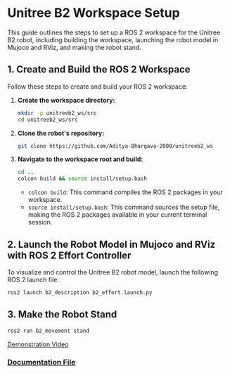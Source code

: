 # Unitree B2 Workspace Setup

This guide outlines the steps to set up a ROS 2 workspace for the Unitree B2 robot, including building the workspace, launching the robot model in Mujoco and RViz, and making the robot stand.

## 1. Create and Build the ROS 2 Workspace

Follow these steps to create and build your ROS 2 workspace:

1.  **Create the workspace directory:**

    ```bash
    mkdir -p unitreeb2_ws/src
    cd unitreeb2_ws/src
    ```

2.  **Clone the robot's repository:**

    ```bash
    git clone https://github.com/Aditya-Bhargava-2000/unitreeb2_ws  
    ```



3.  **Navigate to the workspace root and build:**

    ```bash
    cd ..
    colcon build && source install/setup.bash
    ```

    * `colcon build`: This command compiles the ROS 2 packages in your workspace.
    * `source install/setup.bash`: This command sources the setup file, making the ROS 2 packages available in your current terminal session.

## 2. Launch the Robot Model in Mujoco and RViz with ROS 2 Effort Controller

To visualize and control the Unitree B2 robot model, launch the following ROS 2 launch file:

```bash
ros2 launch b2_description b2_effort.launch.py
 ```

## 3. Make the Robot Stand
```bash
ros2 run b2_movement stand
```


[Demonstration Video](https://youtu.be/-WktVGW36x0)

### [Documentation File](https://drive.google.com/file/d/1vDkcM6nEfjZHYOceYiUBx_qPhPUSU7BP/view?usp=sharing) 
